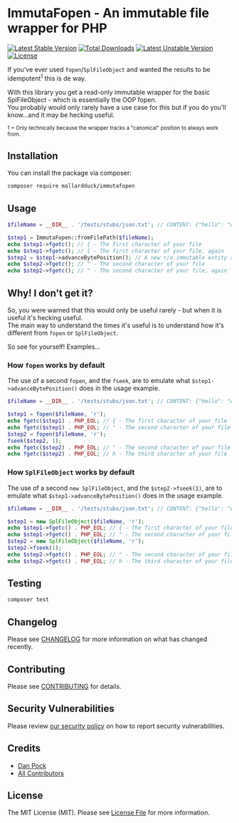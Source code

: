 # ImmutaFopen - An immutable file wrapper for PHP

[![Latest Stable Version](https://poser.pugx.org/mallardduck/immutafopen/v)](//packagist.org/packages/mallardduck/immutafopen)
[![Total Downloads](https://poser.pugx.org/mallardduck/immutafopen/downloads)](//packagist.org/packages/mallardduck/immutafopen)
[![Latest Unstable Version](https://poser.pugx.org/mallardduck/immutafopen/v/unstable)](//packagist.org/packages/mallardduck/immutafopen)
[![License](https://poser.pugx.org/mallardduck/immutafopen/license)](//packagist.org/packages/mallardduck/immutafopen)

If you've ever used `fopen`/`SplFileObject` and wanted the results to be idempotent<sup>1</sup> this is de way.

With this library you get a read-only immutable wrapper for the basic SplFileObject - which is essentially the OOP fopen.   
You probably would only rarely have a use case for this but if you do you'll know...and it may be hecking useful.

<sup>1 = Only technically because the wrapper tracks a "canonical" position to always work from.</sup>

## Installation

You can install the package via composer:

```bash
composer require mallardduck/immutafopen
```

## Usage

```php
$fileName = __DIR__ . '/tests/stubs/json.txt'; // CONTENT: {"hello": "world"}

$step1 = ImmutaFopen::fromFilePath($fileName);
echo $step1->fgetc(); // { - The first character of your file
echo $step1->fgetc(); // { - The first character of your file, again
$step2 = $step1->advanceBytePosition(); // A new r/o immutable entity advanced a single byte by default.
echo $step2->fgetc(); // " - The second character of your file
echo $step2->fgetc(); // " - The second character of your file, again
```

## Why! I don't get it?

So, you were warned that this would only be useful rarely - but when it is useful it's hecking useful.  
The main way to understand the times it's useful is to understand how it's different from `fopen` or `SplFileObject`.

So see for yourself! Examples...

### How `fopen` works by default
The use of a second `fopen`, and the `fseek`, are to emulate what `$step1->advanceBytePosition()` does in the usage example.
```php
$fileName = __DIR__ . '/tests/stubs/json.txt'; // CONTENT: {"hello": "world"}

$step1 = fopen($fileName, 'r');
echo fgetc($step1) . PHP_EOL; // { - The first character of your file
echo fgetc($step1) . PHP_EOL; // " - The second character of your file
$step2 = fopen($fileName, 'r');
fseek($step2, 1);
echo fgetc($step2) . PHP_EOL; // " - The second character of your file
echo fgetc($step2) . PHP_EOL; // h - The third character of your file
```

### How `SplFileObject` works by default
The use of a second `new SplFileObject`, and the `$step2->fseek(1)`, are to emulate what `$step1->advanceBytePosition()` does in the usage example.
```php
$fileName = __DIR__ . '/tests/stubs/json.txt'; // CONTENT: {"hello": "world"}

$step1 = new SplFileObject($fileName, 'r');
echo $step1->fgetc() . PHP_EOL; // { - The first character of your file
echo $step1->fgetc() . PHP_EOL; // " - The second character of your file
$step2 = new SplFileObject($fileName, 'r');
$step2->fseek(1);
echo $step2->fgetc() . PHP_EOL; // " - The second character of your file
echo $step2->fgetc() . PHP_EOL; // h - The third character of your file
```

## Testing

```bash
composer test
```

## Changelog

Please see [CHANGELOG](CHANGELOG.md) for more information on what has changed recently.

## Contributing

Please see [CONTRIBUTING](.github/CONTRIBUTING.md) for details.

## Security Vulnerabilities

Please review [our security policy](../../security/policy) on how to report security vulnerabilities.

## Credits

- [Dan Pock](https://github.com/mallardduck)
- [All Contributors](../../contributors)

## License

The MIT License (MIT). Please see [License File](LICENSE.md) for more information.